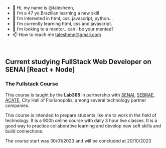 - 👋 Hi, my name is @taleshenn,
- 🌱 I’m a 47 yo Brazilian learning a new skill
- 👀 I’m interested in html, css, javascript, python...
- 🌱 I’m currently learning html, css and javascript.
- 💞️ I’m looking to a mentor...can I be your mentee?
- 📫 How to reach me taleshenn@gmail.com
<br>
<h2>Current studying FullStack Web Developer on SENAI [React + Node]</h2>
<h3>The Fullstack Course</h3>
<p>This course is taught by the <a href="https://lab365.tech/"></a><b>Lab365</b> in partnership with <a
        href="https://sc.senai.br/">SENAI</a>, <a href="https://www.sebrae-sc.com.br/">SEBRAE</a>, <a
        href="https://www.acate.com.br/">ACATE</a>, City Hall of Florianopolis,
    among several technology partner companies.</p>
<p>This course is intended to prepare students like me to work in the field of technology. It is a 900h online course
    with daily 3 hour live classes.
    It is a good way to practice collaborative learning and develop new soft skills and build connections.</p>
<p> The course start was 30/01/2023 and will be concluded at 20/10/2023</p>
</div>
